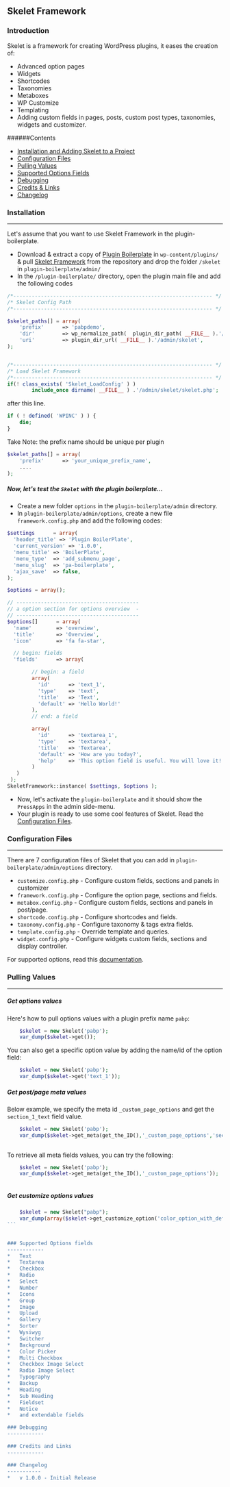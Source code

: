 ## Skelet Framework

### Introduction

Skelet is a framework for creating WordPress plugins, it eases the creation of:

* Advanced option pages
* Widgets
* Shortcodes
* Taxonomies
* Metaboxes
* WP Customize
* Templating
* Adding custom fields in pages, posts, custom post types, taxonomies, widgets and customizer.

######Contents

* [Installation and Adding Skelet to a Project](#installation)
* [Configuration Files](#configuration-files)
* [Pulling Values](#pulling-values)
* [Supported Options Fields](#supported-options-fields)
* [Debugging](#debugging)
* [Credits & Links](#credits-and-links)
* [Changelog](#changelog)

### Installation
------------

Let's assume that you want to use Skelet Framework in the plugin-boilerplate.

* Download & extract a copy of [Plugin Boilerplate](http://wppb.me) in `wp-content/plugins/` & pull [Skelet Framework](https://github.com/pressapps/skelet) from the repository and drop the folder `/skelet` in `plugin-boilerplate/admin/`
* In the `/plugin-boilerplate/` directory, open the plugin main file and add the following codes
```PHP
/*----------------------------------------------------------------- */
/* Skelet Config Path
/*----------------------------------------------------------------- */

$skelet_paths[] = array(
	'prefix'	  => 'pabpdemo',
	'dir'		  => wp_normalize_path(  plugin_dir_path( __FILE__ ).'/admin/' ),
	'uri' 		  => plugin_dir_url( __FILE__ ).'/admin/skelet',
);


/*----------------------------------------------------------------- */
/* Load Skelet Framework
/*----------------------------------------------------------------- */
if(! class_exists( 'Skelet_LoadConfig' ) ) 
		include_once dirname( __FILE__ ) .'/admin/skelet/skelet.php';
```

 after this line.
```PHP 
if ( ! defined( 'WPINC' ) ) {
	die;
}
```

Take Note: the prefix name should be unique per plugin
```PHP
$skelet_paths[] = array(
	'prefix'	  => 'your_unique_prefix_name',
	....
);
```
##### Now, let's test the `Skelet` with the plugin boilerplate...
* Create a new folder `options` in the `plugin-boilerplate/admin` directory.
* In `plugin-boilerplate/admin/options`, create a new file `framework.config.php` and add the following codes:
```PHP
$settings      = array(
  'header_title' => 'Plugin BoilerPlate',
  'current_version' => '1.0.0',
  'menu_title' => 'BoilerPlate',
  'menu_type'  => 'add_submenu_page',
  'menu_slug'  => 'pa-boilerplate',
  'ajax_save'  => false,
);

$options = array();

// ----------------------------------------
// a option section for options overview  -
// ----------------------------------------
$options[]      = array(
  'name'        => 'overwiew',
  'title'       => 'Overview',
  'icon'        => 'fa fa-star',

  // begin: fields
  'fields'      => array(

	    // begin: a field
	    array(
	      'id'      => 'text_1',
	      'type'    => 'text',
	      'title'   => 'Text',
	      'default' => 'Hello World!'
	    ),
	    // end: a field

	    array(
	      'id'      => 'textarea_1',
	      'type'    => 'textarea',
	      'title'   => 'Textarea',
	      'default'	=> 'How are you today?',
	      'help'    => 'This option field is useful. You will love it!'
	    )
   )
 );
SkeletFramework::instance( $settings, $options );

```
* Now, let's activate the `plugin-boilerplate` and it should show the `PressApps` in the admin side-menu.
* Your plugin is ready to use some cool features of Skelet. Read the [Configuration Files](#configuration-files).

### Configuration Files
------------
There are 7 configuration files of Skelet that you can add in  `plugin-boilerplate/admin/options` directory.
* `customize.config.php` - Configure custom fields, sections and panels in customizer
* `framework.config.php` - Configure the option page, sections and fields.
* `metabox.config.php` -  Configure custom fields, sections and panels in post/page.
* `shortcode.config.php` -  Configure shortcodes and fields.
* `taxonomy.config.php` - Configure taxonomy & tags extra fields.
* `template.config.php` - Override template and queries.
* `widget.config.php` - Configure widgets custom fields, sections and display controller.

For supported options, read this [documentation](http://codestarframework.com/documentation/#text).

### Pulling Values
------------
##### Get options values
Here's how to pull options values with a plugin prefix name `pabp`:
```PHP
	$skelet = new Skelet('pabp');
	var_dump($skelet->get());
```
You can also get a specific option value by adding the name/id of the option field:
```PHP
	$skelet = new Skelet('pabp');
	var_dump($skelet->get('text_1'));
```
##### Get post/page meta values
Below example, we specify the meta id `_custom_page_options` and get the `section_1_text` field value.
```PHP
	$skelet = new Skelet('pabp');
	var_dump($skelet->get_meta(get_the_ID(),'_custom_page_options','section_1_text'));
	
```
To retrieve all meta fields values, you can try the following:
```PHP
	$skelet = new Skelet('pabp');
	var_dump($skelet->get_meta(get_the_ID(),'_custom_page_options'));
	
```
##### Get customize options values
````PHP 
	$skelet = new Skelet("pabp");
	var_dump(array($skelet->get_customize_option('color_option_with_default')));
```


### Supported Options fields
------------
*	Text
*	Textarea
*	Checkbox
*	Radio
*	Select
*	Number
*	Icons
*	Group
*	Image
*	Upload
*	Gallery
*	Sorter
*	Wysiwyg
*	Switcher
*	Background
*	Color Picker
*	Multi Checkbox
*	Checkbox Image Select
*	Radio Image Select
*	Typography
*	Backup
*	Heading
*	Sub Heading
*	Fieldset
*	Notice
*	and extendable fields

### Debugging
------------

### Credits and Links
------------

### Changelog
-----------
*	v 1.0.0 - Initial Release


